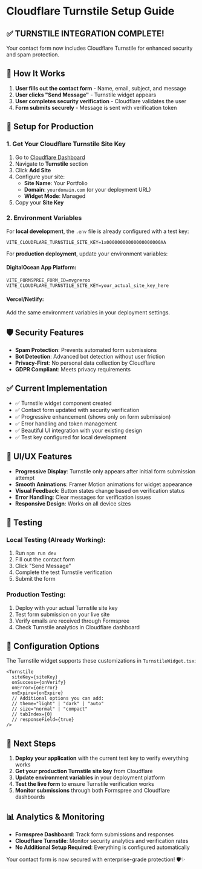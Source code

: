 # Cloudflare Turnstile Setup Guide

## ✅ TURNSTILE INTEGRATION COMPLETE!

Your contact form now includes Cloudflare Turnstile for enhanced security and spam protection.

## 🔐 How It Works

1. **User fills out the contact form** - Name, email, subject, and message
2. **User clicks "Send Message"** - Turnstile widget appears
3. **User completes security verification** - Cloudflare validates the user
4. **Form submits securely** - Message is sent with verification token

## 🚀 Setup for Production

### 1. Get Your Cloudflare Turnstile Site Key

1. Go to [Cloudflare Dashboard](https://dash.cloudflare.com/)
2. Navigate to **Turnstile** section
3. Click **Add Site**
4. Configure your site:
   - **Site Name**: Your Portfolio
   - **Domain**: `yourdomain.com` (or your deployment URL)
   - **Widget Mode**: Managed
5. Copy your **Site Key**

### 2. Environment Variables

For **local development**, the `.env` file is already configured with a test key:
```env
VITE_CLOUDFLARE_TURNSTILE_SITE_KEY=1x00000000000000000000AA
```

For **production deployment**, update your environment variables:

#### DigitalOcean App Platform:
```env
VITE_FORMSPREE_FORM_ID=mvgreroo
VITE_CLOUDFLARE_TURNSTILE_SITE_KEY=your_actual_site_key_here
```

#### Vercel/Netlify:
Add the same environment variables in your deployment settings.

## 🛡️ Security Features

- **Spam Protection**: Prevents automated form submissions
- **Bot Detection**: Advanced bot detection without user friction
- **Privacy-First**: No personal data collection by Cloudflare
- **GDPR Compliant**: Meets privacy requirements

## ✅ Current Implementation

- ✅ Turnstile widget component created
- ✅ Contact form updated with security verification
- ✅ Progressive enhancement (shows only on form submission)
- ✅ Error handling and token management
- ✅ Beautiful UI integration with your existing design
- ✅ Test key configured for local development

## 🎨 UI/UX Features

- **Progressive Display**: Turnstile only appears after initial form submission attempt
- **Smooth Animations**: Framer Motion animations for widget appearance
- **Visual Feedback**: Button states change based on verification status
- **Error Handling**: Clear messages for verification issues
- **Responsive Design**: Works on all device sizes

## 📱 Testing

### Local Testing (Already Working):
1. Run `npm run dev`
2. Fill out the contact form
3. Click "Send Message"
4. Complete the test Turnstile verification
5. Submit the form

### Production Testing:
1. Deploy with your actual Turnstile site key
2. Test form submission on your live site
3. Verify emails are received through Formspree
4. Check Turnstile analytics in Cloudflare dashboard

## 🔧 Configuration Options

The Turnstile widget supports these customizations in `TurnstileWidget.tsx`:

```tsx
<Turnstile
  siteKey={siteKey}
  onSuccess={onVerify}
  onError={onError}
  onExpire={onExpire}
  // Additional options you can add:
  // theme="light" | "dark" | "auto"
  // size="normal" | "compact"
  // tabIndex={0}
  // responseField={true}
/>
```

## 🎯 Next Steps

1. **Deploy your application** with the current test key to verify everything works
2. **Get your production Turnstile site key** from Cloudflare
3. **Update environment variables** in your deployment platform
4. **Test the live form** to ensure Turnstile verification works
5. **Monitor submissions** through both Formspree and Cloudflare dashboards

## 📊 Analytics & Monitoring

- **Formspree Dashboard**: Track form submissions and responses
- **Cloudflare Turnstile**: Monitor security analytics and verification rates
- **No Additional Setup Required**: Everything is configured automatically

Your contact form is now secured with enterprise-grade protection! 🛡️✨
